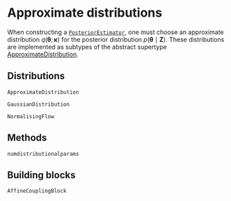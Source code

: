 # Approximate distributions

When constructing a [`PosteriorEstimator`](@ref), one must choose an approximate distribution $q(\boldsymbol{\theta}; \boldsymbol{\kappa})$ for the posterior distribution $p(\boldsymbol{\theta} \mid \boldsymbol{Z})$. These distributions are implemented as subtypes of the abstract supertype [ApproximateDistribution](@ref). 

## Distributions 

```@docs
ApproximateDistribution

GaussianDistribution

NormalisingFlow
```

## Methods

```@docs
numdistributionalparams
```

## Building blocks

```@docs
AffineCouplingBlock
```
